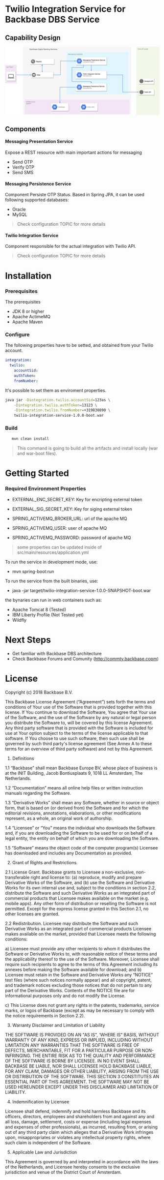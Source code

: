 # Twilio Integration Service for Backbase DBS Service


## Capability Design
![Image of Yaktocat](docs/img/messaging-diagram.png)


## Components

#### Messaging Presentation Service
Expose a REST resource with main important actions for messaging

- Send OTP
- Verify OTP
- Send SMS
    
#### Messaging Persistence Service
 Component Persiste OTP Status. Based in Spring JPA, it can be used  
 following supported databases:
 
 - Oracle
 - MySQL

> Check configuration TOPIC for more details
 

#### Twilio Integration Service

Component responsible for the actual integration with Twilio API.
 
> Check configuration TOPIC for more details

Installation
============

### Prerequisites

The prerequisites

 - JDK 8 or higher
 - Apache ActimeMQ
 - Apache Maven

### Configure

The following properties have to be setted, and obtained from your Twilio account.

```yaml
integration:
  twilio:
    accountSid: 
    authToken: 
    fromNumber: 
```

It's possible to set them as enviroment properties.

```bash
java jar -Dintegration.twilio.accountSid=123as \
    -Dintegration.twilio.authToken=13123 \
    -Dintegration.twilio.fromNumber=+319830890 \ 
    twilio-integration-service-1.0.0-boot.war
```


### Build

```bash 
   mvn clean install
```
 > This command is going to build all the artifacts and install locally (war and war-boot files).

Getting Started
============

### Required Environment Properties

  - EXTERNAL_ENC_SECRET_KEY: Key for encripting external token
  - EXTERNAL_SIG_SECRET_KEY: Key for siging external token
  
  - SPRING_ACTIVEMQ_BROKER_URL: url of the apache MQ
  - SPRING_ACTIVEMQ_USER: user of apache MQ
  - SPRING_ACTIVEMQ_PASSWORD: password of apache MQ

> some properties can be updated inside of src/main/resources/application.yml

To run the service in development mode, use:
- mvn spring-boot:run

To run the service from the built binaries, use:
- java -jar target/twilio-integration-service-1.0.0-SNAPSHOT-boot.war

the bynaries can run in web containers such as:
   - Apache Tomcat 8 (Tested)
   - IBM Liberty Profile (Not Tested yet)
   - Wildfly

Next Steps
==========

 - Get familiar with Backbase DBS architecture
 - Check Backbase Forums and Comunity (http://commty.backbase.copm)

License
=======
Copyright (c) 2018 Backbase B.V.

This Backbase License Agreement (“Agreement”) sets forth the terms and conditions of Your use of the Software that is provided together with this license. If You continue to download the Software, You agree that Your use of the Software, and the use of the Software by any natural or legal person you distribute the Software to, will be covered by this license Agreement. Any third party software that is provided with the Software is included for use at Your option subject to the terms of the license applicable to that software. If You choose to use such software, then such use shall be governed by such third party's license agreement (See Annex A to these terms for an overview of third party software) and not by this Agreement.

1. Definitions

1.1 “Backbase” shall mean Backbase Europe BV, whose place of business is at the INIT Building, Jacob Bontiusplaats 9, 1018 LL Amsterdam, The Netherlands.

1.2 “Documentation” means all online help files or written instruction manuals regarding the Software.

1.3 “Derivative Works” shall mean any Software, whether in source or object form, that is based on (or derived from) the Software and for which the editorial revisions, annotations, elaborations, or other modifications represent, as a whole, an original work of authorship.

1.4 “Licensee” or “You” means the individual who downloads the Software and, if you are downloading the Software to be used for or on behalf of a legal entity, the entity on behalf of which you are downloading the Software.

1.5 “Software” means the object code of the computer program(s) Licensee has downloaded and includes any Documentation as provided.

2. Grant of Rights and Restrictions

2.1 License Grant. Backbase grants to Licensee a non-exclusive, non-transferable right and license to: (a) reproduce, modify and prepare Derivative Works of the Software, and (b) use the Software and Derivative Works for its own internal use and, subject to the conditions in section 2.2, distribute the Software and such Derivative Works as an integrated part of commercial products that Licensee makes available on the market (e.g. mobile apps). Any other form of distribution or reselling the Software is not permitted. Except for the express license granted in this Section 2.1, no other licenses are granted.

2.2 Redistribution. Licensee may distribute the Software and such Derivative Works as an integrated part of commercial products Licensee makes available on the market, provided that Licensee meets the following conditions:

a) Licensee must provide any other recipients to whom it distributes the Software or Derivative Works to, with reasonable notice of these terms and the applicability thereof to the use of the Software. Moreover, Licensee shall require such recipients to agree to the terms of this Agreement including its annexes before making the Software available for download; and
b) Licensee must retain in the Software and Derivative Works any “NOTICE” text files (where such notices normally appear) and all copyright, patent, and trademark notices excluding those notices that do not pertain to any part of the Derivative Works. Contents of the NOTICE file are for informational purposes only and do not modify the License.

c) This License does not grant any rights in the patents, trademarks, service marks, or logos of Backbase (except as may be necessary to comply with the notice requirements in Section 2.2).

3. Warranty Disclaimer and Limitation of Liability

THE SOFTWARE IS PROVIDED ON AN "AS IS", ‘WHERE IS” BASIS, WITHOUT WARRANTY OF ANY KIND, EXPRESS OR IMPLIED, INCLUDING WITHOUT LIMITATION ANY WARRANTIES THAT THE SOFTWARE IS FREE OF DEFECTS, MERCHANTABLE, FIT FOR A PARTICULAR PURPOSE OR NON-INFRINGING. THE ENTIRE RISK AS TO THE QUALITY AND PERFORMANCE OF THE SOFTWARE IS BORNE BY LICENSEE. IN NO EVENT SHALL BACKBASE BE LIABLE, NOR SHALL LICENSEE HOLD BACKBASE LIABLE, FOR ANY CLAIM, DAMAGES OR OTHER LIABILITY, ARISING FROM THE USE OR DISTRIBUTION OF THE SOFTWARE. THIS SECTION 3 CONSTITUTES AN ESSENTIAL PART OF THIS AGREEMENT. THE SOFTWARE MAY NOT BE USED HEREUNDER EXCEPT UNDER THIS DISCLAIMER AND LIMITATION OF LIABILITY.

4. Indemnification by Licensee

Licensee shall defend, indemnify and hold harmless Backbase and its officers, directors, employees and shareholders from and against any and all loss, damage, settlement, costs or expense (including legal expenses and expenses of other professionals), as incurred, resulting from, or arising out of any third party claim which alleges that a Derivative Work infringes upon, misappropriates or violates any intellectual property rights, where such claim is independent of the Software.

5. Applicable Law and Jurisdiction

This Agreement is governed by and interpreted in accordance with the laws of the Netherlands, and Licensee hereby consents to the exclusive jurisdiction and venue of the District Court of Amsterdam.
